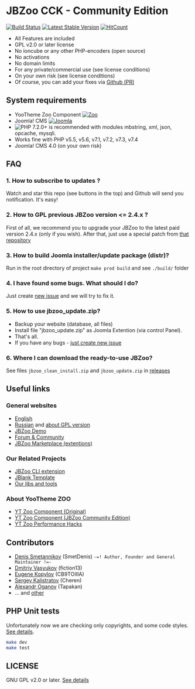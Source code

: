# JBZoo CCK - Community Edition

[![Build Status](https://travis-ci.org/JBZoo-CCK/JBZoo.svg)](https://travis-ci.org/JBZoo-CCK/JBZoo)    [![Latest Stable Version](https://poser.pugx.org/jbzoo-cck/jbzoo/v/stable)](https://github.com/JBZoo-CCK/JBZoo/releases)    [![HitCount](http://hits.dwyl.com/jbzoo-cck/jbzoo.svg)](http://hits.dwyl.com/jbzoo-cck/jbzoo)

 * All Features are included
 * GPL v2.0 or later license
 * No ioncube or any other PHP-encoders (open source)
 * No activations
 * No domain limits
 * For any private/commercial use (see license conditions)
 * On your own risk (see license conditions)
 * Of course, you can add your fixes via [Github (PR)](https://github.com/JBZoo-CCK/JBZoo-CCK/blob/master/PULL_REQUEST_TEMPLATE.md)


## System requirements
 * YooTheme Zoo Component [![Zoo](https://img.shields.io/badge/Zoo-4.0.8-blue.svg?style=plastic)](https://www.yootheme.com/zoo)
 * Joomla! CMS [![Joomla](https://img.shields.io/badge/Joomla!-3.9.25-blue.svg?style=plastic)](https://downloads.joomla.org/)
 * ![PHP 7.2.0+](https://img.shields.io/badge/PHP-7.4.0+-blue.svg?style=plastic) is recommended with modules mbstring, xml, json, opcache, mysqli.
 * Works fine with PHP v5.5, v5.6, v7.1, v7.2, v7.3, v7.4
 * Joomla! CMS 4.0 (on your own risk)

## FAQ
### 1. How to subscribe to updates ?
Watch and star this repo (see buttons in the top) and Github will send you notification. It's easy!

### 2. How to GPL previous JBZoo version <= 2.4.x ?
First of all, we recommend you to upgrade your JBZoo to the latest paid version 2.4.x (only if you wish).
After that, just use a special patch from [that repository](https://github.com/JBZoo-CCK/JBZoo-2-GPL-patches)

### 3. How to build Joomla installer/update package (distr)?
Run in the root directory of project `make prod build` and see `./build/` folder

### 4. I have found some bugs. What should I do?
Just create [new issue](https://github.com/JBZoo-CCK/JBZoo/issues/new/choose) and we will try to fix it.

### 5. How to use jbzoo_update.zip?
 - Backup your website (database, all files)
 - Install file "jbzoo_update.zip" as Joomla Extention (via control Panel).
 - That's all.
 - If you have any bugs - [just create new issue](https://github.com/JBZoo-CCK/JBZoo/issues/new/choose)

### 6. Where I can download the ready-to-use JBZoo?
See files `jbzoo_clean_install.zip` and `jbzoo_update.zip` in [releases](https://github.com/JBZoo-CCK/JBZoo/releases)


## Useful links
### General websites
 * [English](http://jbzoo.com)
 * [Russian](http://jbzoo.ru) and [about GPL version](http://jbzoo.ru/blog/jbzoo-4-gpl)
 * [JBZoo Demo](http://demo.jbzoo.com)
 * [Forum & Community](http://forum.jbzoo.com)
 * [JBZoo Marketplace (extentions)](http://forum.jbzoo.com/files/)

### Our Related Projects
 * [JBZoo CLI extension](https://github.com/JBZoo-CCK/CCK-Cli)
 * [JBlank Template](https://github.com/JBZoo-CCK/JBlank)
 * [Our libs and tools](https://github.com/JBZoo)

### About YooTheme ZOO
 * [YT Zoo Component (Original)](https://www.yootheme.com/zoo)
 * [YT Zoo Component (JBZoo Community Edition)](https://github.com/JBZoo-CCK/YOOtheme-Zoo)
 * [YT Zoo Performance Hacks](https://github.com/JBZoo-CCK/Zoo-Hacks)


## Contributors
 * [Denis Smetannikov](https://github.com/SmetDenis) (SmetDenis) `-=! Author, Founder and General Maintainer !=-`
 * [Dmitriy Vasyukov](https://github.com/fiction13) (fiction13)
 * [Eugene Kopylov](https://github.com/CB9TOIIIA) (CB9TOIIIA)
 * [Sergey Kalistratov](https://github.com/Cheren) (Cheren)
 * [Alexandr Oganov](https://github.com/Tapakan) (Tapakan)
 * ... and [other](https://github.com/JBZoo-CCK/JBZoo/graphs/contributors)


## PHP Unit tests
Unfortunately now we are checking only copyrights, and some code styles. [See details](https://travis-ci.org/JBZoo-CCK/JBZoo).

```sh
make dev
make test
```

## LICENSE
GNU GPL v2.0 or later. [See details](https://github.com/JBZoo/JBZoo/blob/master/LICENSE.md)


